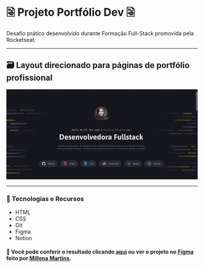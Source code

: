 # 🗟 Projeto Portfólio Dev 🗟
Desafio prático desenvolvido durante Formação Full-Stack promovida pela Rocketseat.
___
## 🗃️ Layout direcionado para páginas de portfólio profissional

![Gif de demonstração do Portfólio Dev](.gitconfig/portfolio-dev-preview.gif)
  
___
### 🤖 Tecnologias e Recursos  
  
* HTML
* CSS
* Git
* Figma
* Notion  

#### 🔎 Você pode conferir o resultado clicando [aqui]() ou ver o projeto no [Figma](https://www.figma.com/community/file/1387080701963671866) feito por [Millena Martins](https://www.linkedin.com/in/millenamartins/).  
